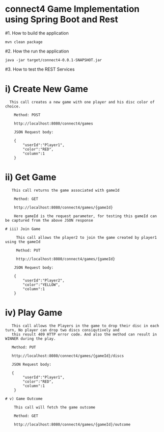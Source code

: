 # connect4 Game Implementation using Spring Boot and Rest

#1. How to build the application
   
   	mvn clean package

#2. How the run the application
   
   	java -jar target/connect4-0.0.1-SNAPSHOT.jar
	
#3. How to test the REST Services
   
   # i) Create New Game
      
      This call creates a new game with one player and his disc color of choice.
   
   		Method: POST
   
   		http://localhost:8080/connect4/games
   
   		JSON Request body:
   		
   		{
			"userId":"Player1",
			"color":"RED",
			"column":1
   		}
   
   
   # ii) Get Game
       
       This call returns the game associated with gameId
   
   		Method: GET
   
   		http://localhost:8080/connect4/games/{gameId}
   		
   		Here gameId is the request parameter, for testing this gameId can be captured from the above JSON response
   
	# iii) Join Game
	
	     This call allows the player2 to join the game created by player1 using the gameId
	
		 Method: PUT
	
		 http://localhost:8080/connect4/games/{gameId}
   
   		JSON Request body:
   		
   		{
			"userId":"Player2",
			"color":"YELLOW",
			"column":1
   		}
   
   # iv) Play Game
     
       This call allows the Players in the game to drop their disc in each turn, No player can drop two discs consiqutively and
       this result 409 HTTP error code. And also the method can result in WINNER during the play.
       
       Method: PUT
       
       http://localhost:8080/connect4/games/{gameId}/discs
   
   	   JSON Request body:
   	   
       {
			"userId":"Player1",
			"color":"RED",
			"column":1
   		}
   	
	# v) Game Outcome
    
    	This call will fetch the game outcome
    	
    	Method: GET
    	
    	http://localhost:8080/connect4/games/{gameId}/outcome
    	
   		
   	
   